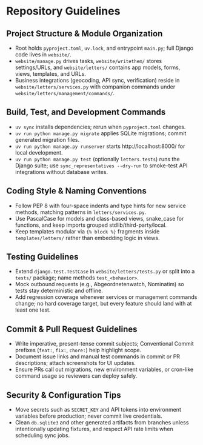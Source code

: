 # Repository Guidelines

## Project Structure & Module Organization
- Root holds `pyproject.toml`, `uv.lock`, and entrypoint `main.py`; full Django code lives in `website/`.
- `website/manage.py` drives tasks, `website/writethem/` stores settings/URLs, and `website/letters/` contains app models, forms, views, templates, and URLs.
- Business integrations (geocoding, API sync, verification) reside in `website/letters/services.py` with companion commands under `website/letters/management/commands/`.

## Build, Test, and Development Commands
- `uv sync` installs dependencies; rerun when `pyproject.toml` changes.
- `uv run python manage.py migrate` applies SQLite migrations; commit generated migration files.
- `uv run python manage.py runserver` starts http://localhost:8000/ for local development.
- `uv run python manage.py test` (optionally `letters.tests`) runs the Django suite; use `sync_representatives --dry-run` to smoke-test API integrations without database writes.

## Coding Style & Naming Conventions
- Follow PEP 8 with four-space indents and type hints for new service methods, matching patterns in `letters/services.py`.
- Use PascalCase for models and class-based views, snake_case for functions, and keep imports grouped stdlib/third-party/local.
- Keep templates modular via `{% block %}` fragments inside `templates/letters/` rather than embedding logic in views.

## Testing Guidelines
- Extend `django.test.TestCase` in `website/letters/tests.py` or split into a `tests/` package; name methods `test_<behavior>`.
- Mock outbound requests (e.g., Abgeordnetenwatch, Nominatim) so tests stay deterministic and offline.
- Add regression coverage whenever services or management commands change; no hard coverage target, but every feature should land with at least one test.

## Commit & Pull Request Guidelines
- Write imperative, present-tense commit subjects; Conventional Commit prefixes (`feat:`, `fix:`, `chore:`) help highlight scope.
- Document issue links and manual test commands in commit or PR descriptions; attach screenshots for UI updates.
- Ensure PRs call out migrations, new environment variables, or cron-like command usage so reviewers can deploy safely.

## Security & Configuration Tips
- Move secrets such as `SECRET_KEY` and API tokens into environment variables before production; never commit live credentials.
- Clean `db.sqlite3` and other generated artifacts from branches unless intentionally updating fixtures, and respect API rate limits when scheduling sync jobs.
